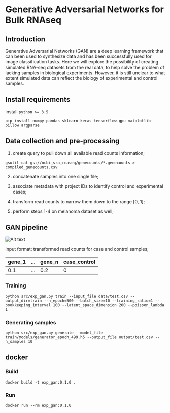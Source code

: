 # Generative Adversarial Networks for Bulk RNAseq

## Introduction
Generative Adversarial Networks (GAN) are a deep learning framework that can been used to synthesize data and has been successfully used for image classification tasks. Here we will explore the possibility of creating simulated RNA-seq datasets from the real data, to help solve the problem of lacking samples in biological experiments. However, it is still unclear to what extent simulated data can reflect the biology of experimental and control samples.     

## Install requirements
install `python >= 3.5`

```
pip install numpy pandas sklearn keras tensorflow-gpu matplotlib pillow argparse
```

## Data collection and pre-processing

1. create query to pull down all available read counts information; 

```
gsutil cat gs://ncbi_sra_rnaseq/genecounts/*.genecounts > compiled_genecounts.csv
```

2. concatenate samples into one single file;

3. associate metadata with project IDs to identify control and experimental cases;

4. transform read counts to narrow them down to the range [0, 1];

5. perform steps 1-4 on melanoma dataset as well;

## GAN pipeline

![Alt text](https://raw.githubusercontent.com/NCBI-Hackathons/RNA-Seq-in-the-Cloud/master/Generative%20Adversarial%20Networks/GAN_pipeline.tiff?raw=true "Title")

input format: transformed read counts for case and control samples;

| gene_1 | ... | gene_n | case_control |
| ------ | --- | ------ | ------------ |
| 0.1    | ... | 0.2    | 0            |

### Training

```
python src/exp_gan.py train --input_file data/test.csv --output_dir=train --n_epoch=500 --batch_size=10 --training_ratio=1 --bookkeeping_interval 100 --latent_space_dimension 200 --poisson_lambda 1
```

### Generating samples

```
python src/exp_gan.py generate --model_file train/models/generator_epoch_499.h5 --output_file output/test.csv --n_samples 10
```

## docker
### Build 
```
docker build -t exp_gan:0.1.0 .
```
### Run
```
docker run --rm exp_gan:0.1.0
```
